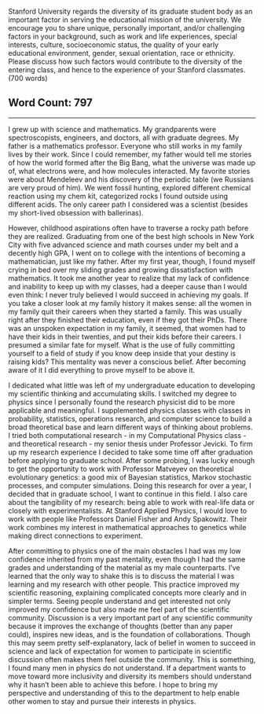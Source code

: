Stanford University regards the diversity of its graduate student body as an important factor in serving the educational mission of the university. We encourage you to share unique, personally important, and/or challenging factors in your background, such as work and life experiences, special interests, culture, socioeconomic status, the quality of your early educational environment, gender, sexual orientation, race or ethnicity. Please discuss how such factors would contribute to the diversity of the entering class, and hence to the experience of your Stanford classmates. (700 words)


Word Count: 797
---

---


I grew up with science and mathematics. My grandparents were spectroscopists, engineers, and doctors, all with graduate degrees. My father is a mathematics professor. Everyone who still works in my family lives by their work. Since I could remember, my father would tell me stories of how the world formed after the Big Bang, what the universe was made up of, what electrons were, and how molecules interacted. My favorite stories were about Mendeleev and his discovery of the periodic table (we Russians are very proud of him). We went fossil hunting, explored different chemical reaction using my chem kit, categorized rocks I found outside using different acids. The only career path I considered was a scientist (besides my short-lived obsession with ballerinas).

However, childhood aspirations often have to traverse a rocky path before they are realized. Graduating from one of the best high schools in New York City with five advanced science and math courses under my belt and a decently high GPA, I went on to college with the intentions of becoming a mathematician, just like my father. After my first year, though, I found myself crying in bed over my sliding grades and growing dissatisfaction with mathematics. It took me another year to realize that my lack of confidence and inability to keep up with my classes, had a deeper cause than I would even think: I never truly believed I would succeed in achieving my goals. If you take a closer look at my family history it makes sense: all the women in my family quit their careers when they started a family. This was usually right after they finished their education, even if they got their PhDs. There was an unspoken expectation in my family, it seemed, that women had to have their kids in their twenties, and put their kids before their careers. I presumed a similar fate for myself. What is the use of fully committing yourself to a field of study if you know deep inside that your destiny is raising kids? This mentality was never a conscious belief. After becoming aware of it I did everything to prove myself to be above it.

I dedicated what little was left of my undergraduate education to developing my scientific thinking and accumulating skills. I switched my degree to physics since I personally found the research physicist did to be more applicable and meaningful. I supplemented physics classes with classes in probability, statistics, operations research, and computer science to build a broad theoretical base and learn different ways of thinking about problems. I tried both computational research - in my Computational Physics class - and theoretical research - my senior thesis under Professor Jevicki. To firm up my research experience I decided to take some time off after graduation before applying to graduate school. After some probing, I was lucky enough to get the opportunity to work with Professor Matveyev on theoretical evolutionary genetics: a good mix of Bayesian statistics, Markov stochastic processes, and computer simulations. Doing this research for over a year, I decided that in graduate school, I want to continue in this field. I also care about the tangibility of my research: being able to work with real-life data or closely with experimentalists. At Stanford Applied Physics, I would love to work with people like Professors Daniel Fisher and Andy Spakowitz. Their work combines my interest in mathematical approaches to genetics while making direct connections to experiment.

After committing to physics one of the main obstacles I had was my low confidence inherited from my past mentality, even though I had the same grades and understanding of the material as my male counterparts. I’ve learned that the only way to shake this is to discuss the material I was learning and my research with other people. This practice improved my scientific reasoning, explaining complicated concepts more clearly and in simpler terms. Seeing people understand and get interested not only improved my confidence but also made me feel part of the scientific community. Discussion is a very important part of any scientific community because it improves the exchange of thoughts (better than any paper could), inspires new ideas, and is the foundation of collaborations. Though this may seem pretty self-explanatory, lack of belief in women to succeed in science and lack of expectation for women to participate in scientific discussion often makes them feel outside the community. This is something, I found many men in physics do not understand. If a department wants to move toward more inclusivity and diversity its members should understand why it hasn’t been able to achieve this before. I hope to bring my perspective and understanding of this to the department to help enable other women to stay and pursue their interests in physics. 
